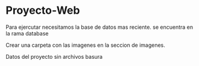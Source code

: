 # Proyecto-Web

Para ejercutar necesitamos 
la base de datos mas reciente. se encuentra en la rama database

Crear una carpeta con las imagenes en la seccion de imagenes.

Datos del proyecto sin archivos basura
